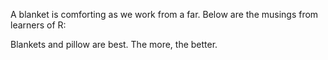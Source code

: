 A blanket is comforting as we work from a far.
Below are the musings from learners of R:

Blankets and pillow are best. 
The more, the better. 
